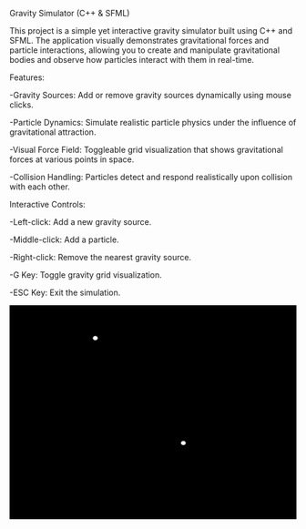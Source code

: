 Gravity Simulator (C++ & SFML)

This project is a simple yet interactive gravity simulator built using C++ and SFML.
The application visually demonstrates gravitational forces and particle interactions, allowing you to create and manipulate gravitational bodies and observe how particles interact with them in real-time.

Features:

  -Gravity Sources: Add or remove gravity sources dynamically using mouse clicks.

  -Particle Dynamics: Simulate realistic particle physics under the influence of gravitational attraction.

  -Visual Force Field: Toggleable grid visualization that shows gravitational forces at various points in space.

  -Collision Handling: Particles detect and respond realistically upon collision with each other.
  


Interactive Controls:

  -Left-click: Add a new gravity source.

  -Middle-click: Add a particle.

  -Right-click: Remove the nearest gravity source.

  -G Key: Toggle gravity grid visualization.

  -ESC Key: Exit the simulation.



![Gravity Simulator Gameplay](GravitySim.gif)

